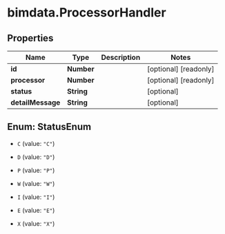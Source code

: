 # bimdata.ProcessorHandler

## Properties

Name | Type | Description | Notes
------------ | ------------- | ------------- | -------------
**id** | **Number** |  | [optional] [readonly] 
**processor** | **Number** |  | [optional] [readonly] 
**status** | **String** |  | [optional] 
**detailMessage** | **String** |  | [optional] 



## Enum: StatusEnum


* `C` (value: `"C"`)

* `D` (value: `"D"`)

* `P` (value: `"P"`)

* `W` (value: `"W"`)

* `I` (value: `"I"`)

* `E` (value: `"E"`)

* `X` (value: `"X"`)




